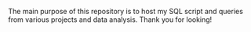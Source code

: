 The main purpose of this repository is to host my SQL script and queries from various projects and data analysis.
Thank you for looking!

